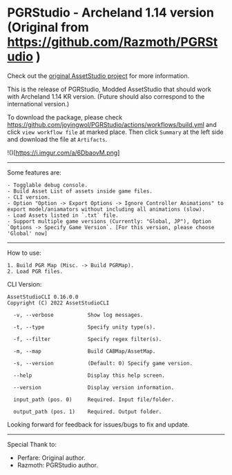 # PGRStudio - Archeland 1.14 version (Original from https://github.com/Razmoth/PGRStudio )
Check out the [original AssetStudio project](https://github.com/Perfare/AssetStudio) for more information.

This is the release of PGRStudio, Modded AssetStudio that should work with Archeland 1.14 KR version. (Future should also correspond to the international version.)

To download the package, please check <https://github.com/joyingwol/PGRStudio/actions/workflows/build.yml> and click `view workflow file` at marked place.
Then click `Summary` at the left side and download the file at `Artifacts`.

!()[https://i.imgur.com/a/6DbaovM.png]
_____________________________________________________________________________________________________________________________

Some features are:
```
- Togglable debug console.
- Build Asset List of assets inside game files.
- CLI version.
- Option "Option -> Export Options -> Ignore Controller Animations" to export model/aniamators without including all animations (slow).
- Load Assets listed in `.txt` file.
- Support multiple game versions (Currently: "Global, JP"), Option `Options -> Specify Game Version`. [For this version, please choose 'Global' now]
```
_____________________________________________________________________________________________________________________________
How to use:

```
1. Build PGR Map (Misc. -> Build PGRMap).
2. Load PGR files.
```

CLI Version:
```
AssetStudioCLI 0.16.0.0
Copyright (C) 2022 AssetStudioCLI

  -v, --verbose           Show log messages.

  -t, --type              Specify unity type(s).

  -f, --filter            Specify regex filter(s).

  -m, --map               Build CABMap/AssetMap.

  -s, --version           (Default: 0) Specify game version.

  --help                  Display this help screen.

  --version               Display version information.

  input_path (pos. 0)     Required. Input file/folder.

  output_path (pos. 1)    Required. Output folder.
```

Looking forward for feedback for issues/bugs to fix and update.
_____________________________________________________________________________________________________________________________
Special Thank to:
- Perfare: Original author.
- Razmoth: PGRStudio author.
